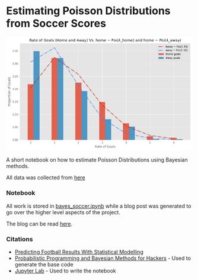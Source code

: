 # Estimating Poisson Distributions from Soccer Scores

![Title](https://github.com/robertdefilippi/soccer-bayes/blob/master/title.png?raw=true)

A short notebook on how to estimate Poisson Distributions using Bayesian methods.

All data was collected from [here](http://www.football-data.co.uk/mmz4281/1617/E0.csv)

### Notebook

All work is stored in [bayes_soccer.ipynb](https://github.com/robertdefilippi/traffic-bayes/blob/master/traffic.ipynb) while a blog post was generated to go over the higher level aspects of the project.

The blog can be read [here](https://medium.com/@rrfd/bayesian-analysis-for-traffic-patterns-480e71a680ab).

### Citations

* [Predicting Football Results With Statistical Modelling](https://dashee87.github.io/football/python/predicting-football-results-with-statistical-modelling/)
* [Probabilistic Programming and Bayesian Methods for Hackers](https://github.com/CamDavidsonPilon/Probabilistic-Programming-and-Bayesian-Methods-for-Hackers) - Used to generate the base code
* [Jupyter Lab](https://github.com/jupyterlab/jupyterlab) - Used to write the notebook
